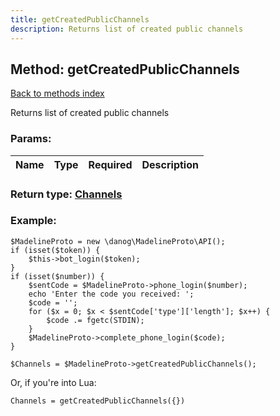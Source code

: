 ```yaml
---
title: getCreatedPublicChannels
description: Returns list of created public channels
---
```

## Method: getCreatedPublicChannels  
[Back to methods index](index.md)


Returns list of created public channels

### Params:

| Name     |    Type       | Required | Description |
|----------|:-------------:|:--------:|------------:|


### Return type: [Channels](../types/Channels.md)

### Example:


```
$MadelineProto = new \danog\MadelineProto\API();
if (isset($token)) {
    $this->bot_login($token);
}
if (isset($number)) {
    $sentCode = $MadelineProto->phone_login($number);
    echo 'Enter the code you received: ';
    $code = '';
    for ($x = 0; $x < $sentCode['type']['length']; $x++) {
        $code .= fgetc(STDIN);
    }
    $MadelineProto->complete_phone_login($code);
}

$Channels = $MadelineProto->getCreatedPublicChannels();
```

Or, if you're into Lua:

```
Channels = getCreatedPublicChannels({})
```

